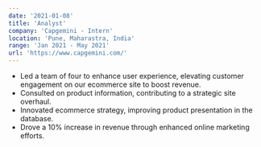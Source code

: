 ```yaml
---
date: '2021-01-08'
title: 'Analyst'
company: 'Capgemini - Intern'
location: 'Pune, Maharastra, India'
range: 'Jan 2021 - May 2021'
url: 'https://www.capgemini.com/'
---
```



- Led a team of four to enhance user experience, elevating customer engagement on our ecommerce site to boost revenue. 
- Consulted on product information, contributing to a strategic site overhaul.
- Innovated ecommerce strategy, improving product presentation in the database.
- Drove a 10% increase in revenue through enhanced online marketing efforts. 
